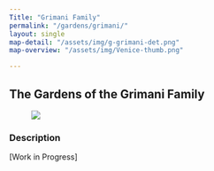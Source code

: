 ```yaml
---
Title: "Grimani Family"
permalink: "/gardens/grimani/"
layout: single
map-detail: "/assets/img/g-grimani-det.png"
map-overview: "/assets/img/Venice-thumb.png"

---
```


## The Gardens of the Grimani Family

<figure><img src="{{ page.map-detail | relative_url }}" class="img-ctr" align="center"/></figure>

### Description

\[Work in Progress\]
